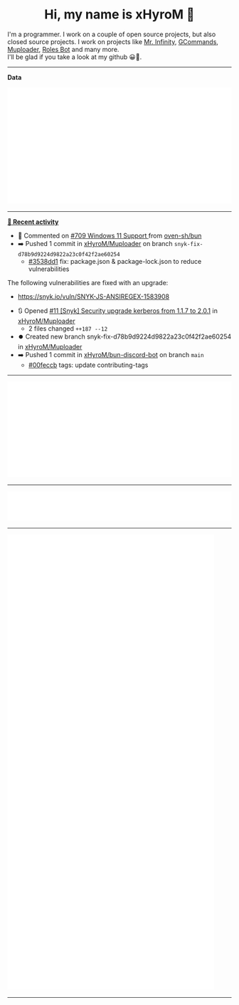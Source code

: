 <p align="center">
    <!-- <img src="https://avatars.githubusercontent.com/u/56601352" width="192" alt="hyro's pfp" /> -->
    <h1 align="center">Hi, my name is xHyroM 👋</h1>
</p>

I'm a programmer. I work on a couple of open source projects, but also closed source projects. I work on projects like [Mr. Infinity](https://discord.com/oauth2/authorize?client_id=720321585625694239&scope=bot%20applications.commands&permissions=8&redirect_uri=https://blobs.gq/imanager&prompt=consent&response_type=code), [GCommands](https://github.com/Garlic-Team/GCommands), [Muploader](https://github.com/xHyroM/Muploder), [Roles Bot](https://github.com/xHyroM/roles-bot) and many more.  
I'll be glad if you take a look at my github 😀👀.

___
**Data**

<img src="https://github.com/xHyroM/xHyroM/blob/master/.cache/base.svg">

___

**[📰 Recent activity](https://github.com/xHyroM)**
* 💬 Commented on [#709 Windows 11 Support ](https://github.com/oven-sh/bun/issues/709) from [oven-sh/bun](https://github.com/oven-sh/bun)
* ➡️ Pushed 1 commit in [xHyroM/Muploader](https://github.com/xHyroM/Muploader) on branch `snyk-fix-d78b9d9224d9822a23c0f42f2ae60254`
  * [#3538dd1](https://github.com/xHyroM/Muploader/commit/3538dd1) fix: package.json &amp; package-lock.json to reduce vulnerabilities

The following vulnerabilities are fixed with an upgrade:
- https://snyk.io/vuln/SNYK-JS-ANSIREGEX-1583908
* 🔃 Opened [#11 [Snyk] Security upgrade kerberos from 1.1.7 to 2.0.1](https://github.com/xHyroM/Muploader/pull/11) in [xHyroM/Muploader](https://github.com/xHyroM/Muploader)
  * 2 files changed `++187 --12`
* ⏺️ Created new branch snyk-fix-d78b9d9224d9822a23c0f42f2ae60254 in [xHyroM/Muploader](https://github.com/xHyroM/Muploader)
* ➡️ Pushed 1 commit in [xHyroM/bun-discord-bot](https://github.com/xHyroM/bun-discord-bot) on branch `main`
  * [#00feccb](https://github.com/xHyroM/bun-discord-bot/commit/00feccb) tags: update contributing-tags


___

<img src="https://github.com/xHyroM/xHyroM/blob/master/.cache/isocalendar.svg">

___

<img src="https://github.com/xHyroM/xHyroM/blob/master/.cache/languages.svg">

___

<img src="https://github.com/xHyroM/xHyroM/blob/master/.cache/achievements.svg">

___
